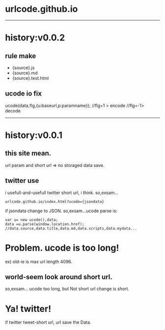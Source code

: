 # urlcode.github.io

------
# history:v0.0.2
## rule make
- {source}.js 
- {source}.md
- {source}.test.html
 
## ucode io fix

ucode(data,flg,{u:baseurl,p:paramname}); //flg=1 > encode  //flg=-1> decode

------
# history:v0.0.1
## this site mean.
url param and short url => no storaged data save.

## twitter use
i usefull-and-usefull twitter short url, i think.
so,exsam...
```
urlcode.github.io/index.html?ucode={jsondata}
```
if jsondata change to JSON.
so,exsam...ucode parse is:
```
var u= new ucode(),data;
data =u.parse(window.location.href);
//data.source,data.title,data.md,data.scripts,data.mydata...
```
# Problem. ucode is too long!
ex) old-ie is max url length 4096.

## world-seem look around short url.
so,exsam... ucode too long, but Not short url change is short.

# Ya! twitter!
if twitter tweet-short url, url save the Data.  
